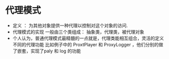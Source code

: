 # 代理模式

 * 定义 ： 为其他对象提供一种代理以控制对这个对象的访问.
 * 代理模式的实现 一般由三个类组成： 抽象类，代理类，被代理对象
 * 个人认为，普通代理模式最精髓的一点就是，代理类能相互组合，灵活的定义不同的代理功能 比如例子中的 ProxtPlayer 和 ProxyLogger ，他们分别的做了嵌套，实现了paly 和 log 的功能        
